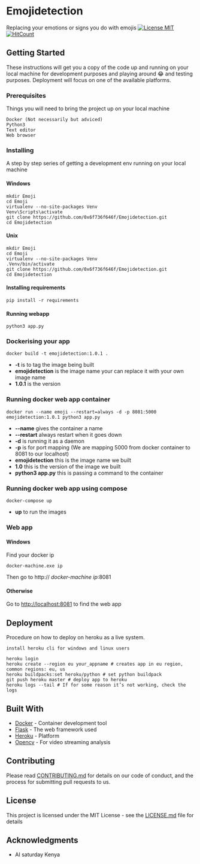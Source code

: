 # Emojidetection
Replacing your emotions or signs you do with emojis
[![License MIT](https://img.shields.io/badge/license-MIT-blue.svg)](https://github.com/saschagrunert/webapp.rs/blob/master/LICENSE)
[![HitCount](http://hits.dwyl.io/0x6f736f646f/Emojidetection.svg)](http://hits.dwyl.io/0x6f736f646f/Emojidetection)

## Getting Started

These instructions will get you a copy of the code up and running on your local machine for development purposes and playing around 😂 and testing purposes. Deployment will focus on one of the available platforms.

### Prerequisites

Things you will need to bring the project up on your local machine
```
Docker (Not necessarily but adviced)
Python3
Text editor
Web browser
```

### Installing

A step by step series of getting a development env running on your local machine

#### Windows

```
mkdir Emoji
cd Emoji
virtualenv --no-site-packages Venv
Venv\Scripts\activate
git clone https://github.com/0x6f736f646f/Emojidetection.git
cd Emojidetection
```

#### Unix

```
mkdir Emoji
cd Emoji
virtualenv --no-site-packages Venv
.Venv/bin/activate
git clone https://github.com/0x6f736f646f/Emojidetection.git
cd Emojidetection
```

#### Installing requirements

```
pip install -r requirements
```

#### Running webapp

```
python3 app.py
```
### Dockerising your app

```
docker build -t emojidetection:1.0.1 .
```

* **-t** is to tag the image being built
* **emojidetection** is the image name your can replace it with your own image name
* **1.0.1** is the version

### Running docker web app container

```
docker run --name emoji --restart=always -d -p 8081:5000 emojidetection:1.0.1 python3 app.py
```
* **--name** gives the container a name
* **--restart** always restart when it goes down
* **-d** is running it as a daemon
* **-p** is for port mapping (We are mapping 5000 from docker container to 8081 to our localhost)
* **emojidetection** this is the image name we built
* **1.0** this is the version of the image we built
* **python3 app.py** this is passing a command to the container

### Running docker web app using compose
```
docker-compose up
```
* **up** to run the images


### Web app
#### Windows
Find your docker ip
```
docker-machine.exe ip
```
Then go to http:// *docker-machine ip*:8081

#### Otherwise
Go to [http://localhost:8081](http://localhost:8081) to find the web app

## Deployment

Procedure on how to deploy on heroku as a live system.

    install heroku cli for windows and linux users
```
heroku login
heroku create --region eu your_appname # creates app in eu region, common regions: eu, us
heroku buildpacks:set heroku/python # set python buildpack
git push heroku master # deploy app to heroku
heroku logs --tail # If for some reason it’s not working, check the logs
```

## Built With

* [Docker](https://www.docker.com/) - Container development tool
* [Flask](https://maven.apache.org/) - The web framework used
* [Heroku](https://www.heroku.com/) - Platform
* [Opencv](https://opencv.org/) - For video streaming analysis

## Contributing

Please read [CONTRIBUTING.md](https://gist.github.com/PurpleBooth/b24679402957c63ec426) for details on our code of conduct, and the process for submitting pull requests to us.

## License

This project is licensed under the MIT License - see the [LICENSE.md](LICENSE.md) file for details

## Acknowledgments

* AI saturday Kenya
